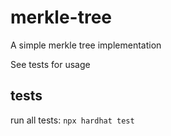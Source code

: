 # merkle-tree

A simple merkle tree implementation

See tests for usage

## tests

run all tests: `npx hardhat test`

